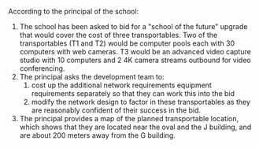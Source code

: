 According to the principal of the school:

1. The school has been asked to bid for a "school of the future" upgrade that
   would cover the cost of three transportables. Two of the transportables (T1
   and T2) would be computer pools each with 30 computers with web cameras. T3
   would be an advanced video capture studio with 10 computers and 2 4K camera
   streams outbound for video conferencing.
1. The principal asks the development team to:
    1. cost up the additional network requirements equipment requirements
       separately so that they can work this into the bid
    2. modify the network design to factor in these transportables as they are
       reasonably confident of their success in the bid.
1. The principal provides a map of the planned transportable location, which
   shows that they are located near the oval and the J building, and are about
   200 meters away from the G building.
